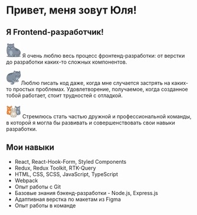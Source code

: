 # Привет, меня зовут Юля!
## Я Frontend-разработчик!


<img src='src/GIF-white bg/purr.gif' width='40px'> Я очень люблю весь процесс фронтенд-разработки: от верстки до разработки каких-то сложных компонентов.

<img src='src/GIF-white bg/knead.gif' width='40px'>Люблю писать код даже, когда мне случается застрять на каких-то простых проблемах. Удовлетворение, получаемое, когда созданное тобой работает, стоит трудностей с отладкой.

<img src='src/GIF-white bg/kittens.gif' width='40px'> Стремлюсь стать частью дружной и профессиональной команды, в которой я могла бы развивать и совершенствовать свои навыки разработки.

## Мои навыки
- React, React-Hook-Form, Styled Components
- Redux, Redux Toolkit, RTK-Query
- HTML, CSS, SCSS, JavaScript, TypeScript
- Webpack
- Опыт работы с Git
- Базовые знания бэкенд-разработки - Node.js, Express.js 
- Адаптивная верстка по макетам из Figma
- Опыт работы в команде




<!--
**JuliaMatsievich/JuliaMatsievich** is a ✨ _special_ ✨ repository because its `README.md` (this file) appears on your GitHub profile.

Here are some ideas to get you started:

- 🔭 I’m currently working on ...
- 🌱 I’m currently learning ...
- 👯 I’m looking to collaborate on ...
- 🤔 I’m looking for help with ...
- 💬 Ask me about ...
- 📫 How to reach me: ...
- 😄 Pronouns: ...
- ⚡ Fun fact: ...
-->
